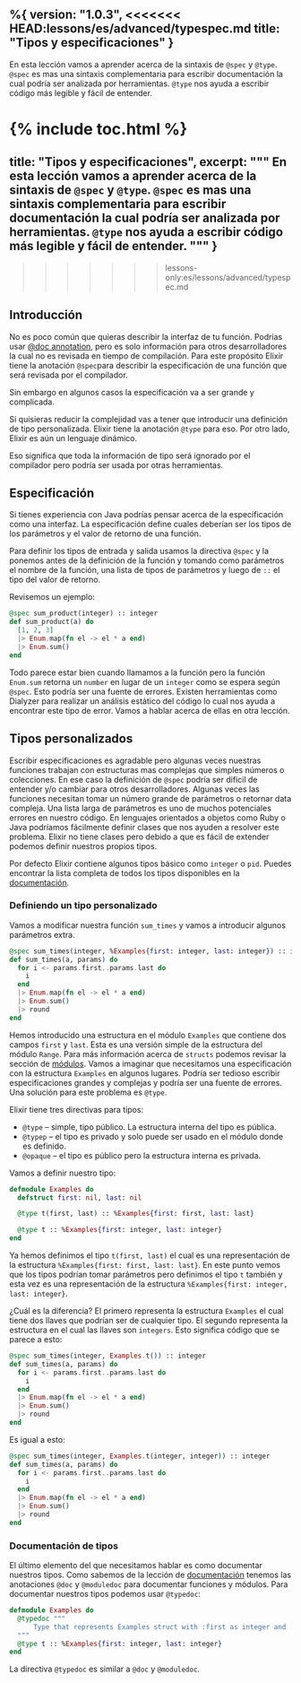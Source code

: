 %{
  version: "1.0.3",
<<<<<<< HEAD:lessons/es/advanced/typespec.md
  title: "Tipos y especificaciones"
}
---

En esta lección vamos a aprender acerca de la sintaxis de `@spec` y `@type`.
`@spec` es mas una sintaxis complementaria para escribir documentación la cual podría ser analizada por herramientas.
`@type` nos ayuda a escribir código más legible y fácil de entender.

{% include toc.html %}
=======
  title: "Tipos y especificaciones",
  excerpt: """
  En esta lección vamos a aprender acerca de la sintaxis de `@spec` y `@type`.
  `@spec` es mas una sintaxis complementaria para escribir documentación la cual podría ser analizada por herramientas.
  `@type` nos ayuda a escribir código más legible y fácil de entender.
  """
}
---
>>>>>>> lessons-only:es/lessons/advanced/typespec.md

## Introducción

No es poco común que quieras describir la interfaz de tu función.
Podrías usar [@doc annotation](../../basics/documentation), pero es solo información para otros desarrolladores la cual no es revisada en tiempo de compilación.
Para este propósito Elixir tiene la anotación `@spec`para describir la especificación de una función que será revisada por el compilador.

Sin embargo en algunos casos la especificación va a ser grande y complicada.

Si quisieras reducir la complejidad vas a tener que introducir una definición de tipo personalizada.
Elixir tiene la anotación `@type` para eso.
Por otro lado, Elixir es aún un lenguaje dinámico.

Eso significa que toda la información de tipo será ignorado por el compilador pero podría ser usada por otras herramientas.

## Especificación

Si tienes experiencia con Java podrías pensar acerca de la especificación como una interfaz.
La especificación define cuales deberían ser los tipos de los parámetros y el valor de retorno de una función.

Para definir los tipos de entrada y salida usamos la directiva `@spec` y la ponemos antes de la definición de la función y tomando como parámetros el nombre de la función, una lista de tipos de parámetros y luego de `::` el tipo del valor de retorno.

Revisemos un ejemplo:

```elixir
@spec sum_product(integer) :: integer
def sum_product(a) do
  [1, 2, 3]
  |> Enum.map(fn el -> el * a end)
  |> Enum.sum()
end
```

Todo parece estar bien cuando llamamos a la función pero la función `Enum.sum` retorna un `number` en lugar de un `integer` como se espera según `@spec`.
Esto podría ser una fuente de errores. Existen herramientas como Dialyzer para realizar un análisis estático del código lo cual nos ayuda a encontrar este tipo de error.
Vamos a hablar acerca de ellas en otra lección.

## Tipos personalizados

Escribir especificaciones es agradable pero algunas veces nuestras funciones trabajan con estructuras mas complejas que simples números o colecciones.
En ese caso la definición de `@spec` podría ser difícil de entender y/o cambiar para otros desarrolladores.
Algunas veces las funciones necesitan tomar un número grande de parámetros o retornar data compleja.
Una lista larga de parámetros es uno de muchos potenciales errores en nuestro código.
En lenguajes orientados a objetos como Ruby o Java podríamos fácilmente definir clases que nos ayuden a resolver este problema.
Elixir no tiene clases pero debido a que es fácil de extender podemos definir nuestros propios tipos.

Por defecto Elixir contiene algunos tipos básico como `integer` o `pid`.
Puedes encontrar la lista completa de todos los tipos disponibles en la [documentación](https://hexdocs.pm/elixir/typespecs.html#types-and-their-syntax).

### Definiendo un tipo personalizado

Vamos a modificar nuestra función `sum_times` y vamos a introducir algunos parámetros extra.

```elixir
@spec sum_times(integer, %Examples{first: integer, last: integer}) :: integer
def sum_times(a, params) do
  for i <- params.first..params.last do
    i
  end
  |> Enum.map(fn el -> el * a end)
  |> Enum.sum()
  |> round
end
```

Hemos introducido una estructura en el módulo `Examples` que contiene dos campos `first` y `last`.
Esta es una versión simple de la estructura del módulo `Range`.
Para más información acerca de `structs` podemos revisar la sección de [módulos](../../basics/modules/#structs).
Vamos a imaginar que necesitamos una especificación con la estructura `Examples` en algunos lugares.
Podría ser tedioso escribir especificaciones grandes y complejas y podría ser una fuente de errores.
Una solución para este problema es `@type`.

Elixir tiene tres directivas para tipos:

  - `@type` – simple, tipo público.
La estructura interna del tipo es pública.
  - `@typep` – el tipo es privado y solo puede ser usado en el módulo donde es definido.
  - `@opaque` – el tipo es público pero la estructura interna es privada.

Vamos a definir nuestro tipo:

```elixir
defmodule Examples do
  defstruct first: nil, last: nil

  @type t(first, last) :: %Examples{first: first, last: last}

  @type t :: %Examples{first: integer, last: integer}
end
```

Ya hemos definimos el tipo `t(first, last)` el cual es una representación de la estructura `%Examples{first: first, last: last}`.
En este punto vemos que los tipos podrían tomar parámetros pero definimos el tipo `t` también y esta vez es una representación de la estructura `%Examples{first: integer, last: integer}`.

¿Cuál es la diferencia? El primero representa la estructura `Examples` el cual tiene dos llaves que podrían ser de cualquier tipo.
El segundo representa la estructura en el cual las llaves son `integers`.
Esto significa código que se parece a esto:

```elixir
@spec sum_times(integer, Examples.t()) :: integer
def sum_times(a, params) do
  for i <- params.first..params.last do
    i
  end
  |> Enum.map(fn el -> el * a end)
  |> Enum.sum()
  |> round
end
```

Es igual a esto:

```elixir
@spec sum_times(integer, Examples.t(integer, integer)) :: integer
def sum_times(a, params) do
  for i <- params.first..params.last do
    i
  end
  |> Enum.map(fn el -> el * a end)
  |> Enum.sum()
  |> round
end
```

### Documentación de tipos

El último elemento del que necesitamos hablar es como documentar nuestros tipos.
Como sabemos de la lección de [documentación](../../basics/documentation) tenemos las anotaciones `@doc` y `@moduledoc` para documentar funciones y módulos.
Para documentar nuestros tipos podemos usar `@typedoc`:

```elixir
defmodule Examples do
  @typedoc """
      Type that represents Examples struct with :first as integer and :last as integer.
  """
  @type t :: %Examples{first: integer, last: integer}
end
```

La directiva `@typedoc` es similar a `@doc` y `@moduledoc`.
